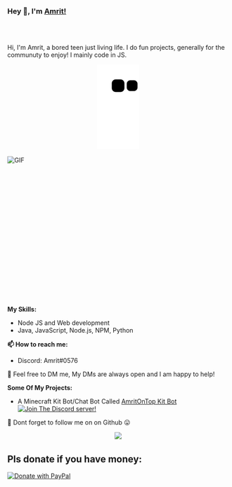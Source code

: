 ### Hey 👋, I'm [Amrit!](https://github.com/Amrit6969)


<br />
<br />

Hi, I'm Amrit, a bored teen just living life. I do fun projects, generally for the communuty to enjoy! I mainly code in JS.
 
<!--- Snake Graph --->
<p align="center">
<img src="https://github.com/amrit6969/amrit6969/raw/output/github-contribution-grid-snake.svg" alt="snake" style="max-width: 100%;">

 [<img align="right" height="340px" width= "510px" alt="GIF" src="https://i.imgur.com/Wo5AJnU.gif" />](https://www.reddit.com/u/AmritOnTop/)
 
 
**My Skills:**

-  Node JS and Web development
-  Java, JavaScript, Node.js, NPM, Python



**📫 How to reach me:**

 - Discord: Amrit#0576

💬 Feel free to DM me, My DMs are always open and I am happy to help!


**Some Of My Projects:**

- A Minecraft Kit Bot/Chat Bot Called <a href="https://github.com/Amrit6969/Amrit-Bot" align="left" > AmritOnTop Kit Bot </a> <br />
  [![Join The Discord server!](http://invidget.switchblade.xyz/BnRqXdzyHw)](https://discord.gg/BnRqXdzyHw)

:pushpin: Dont forget to follow me on on Github :stuck_out_tongue: 


<p align="center">  
<img src="https://komarev.com/ghpvc/?username=Amrit6969&color=00FFFF&style=plastic">
</p>

## Pls donate if you have money:
<a href="https://www.paypal.com/paypalme/AmritOnTop1">
  <img src="https://raw.githubusercontent.com/stefan-niedermann/paypal-donate-button/master/paypal-donate-button.png" alt="Donate with PayPal" />
</a>  

